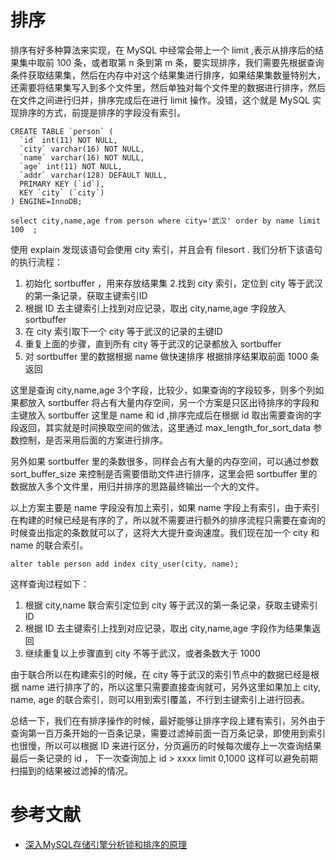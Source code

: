 # 排序

排序有好多种算法来实现，在 MySQL 中经常会带上一个 limit ,表示从排序后的结果集中取前 100 条，或者取第 n 条到第 m 条，要实现排序，我们需要先根据查询条件获取结果集，然后在内存中对这个结果集进行排序，如果结果集数量特别大，还需要将结果集写入到多个文件里，然后单独对每个文件里的数据进行排序，然后在文件之间进行归并，排序完成后在进行 limit 操作。没错，这个就是 MySQL 实现排序的方式，前提是排序的字段没有索引。

```
CREATE TABLE `person` (
  `id` int(11) NOT NULL,
  `city` varchar(16) NOT NULL,
  `name` varchar(16) NOT NULL,
  `age` int(11) NOT NULL,
  `addr` varchar(128) DEFAULT NULL,
  PRIMARY KEY (`id`),
  KEY `city` (`city`)
) ENGINE=InnoDB;

select city,name,age from person where city='武汉' order by name limit 100  ;

```

使用 explain 发现该语句会使用 city 索引，并且会有 filesort . 我们分析下该语句的执行流程：

1. 初始化 sortbuffer ，用来存放结果集
2.找到 city 索引，定位到 city 等于武汉的第一条记录，获取主键索引ID
3. 根据 ID 去主键索引上找到对应记录，取出 city,name,age 字段放入 sortbuffer
4. 在 city 索引取下一个 city 等于武汉的记录的主键ID
5. 重复上面的步骤，直到所有 city 等于武汉的记录都放入 sortbuffer
6. 对 sortbuffer 里的数据根据 name 做快速排序
根据排序结果取前面 1000 条返回

这里是查询 city,name,age 3个字段，比较少，如果查询的字段较多，则多个列如果都放入 sortbuffer 将占有大量内存空间，另一个方案是只区出待排序的字段和主键放入 sortbuffer 这里是 name 和 id ,排序完成后在根据 id 取出需要查询的字段返回，其实就是时间换取空间的做法，这里通过 max_length_for_sort_data 参数控制，是否采用后面的方案进行排序。

另外如果 sortbuffer 里的条数很多，同样会占有大量的内存空间，可以通过参数 sort_buffer_size 来控制是否需要借助文件进行排序，这里会把 sortbuffer 里的数据放入多个文件里，用归并排序的思路最终输出一个大的文件。

以上方案主要是 name 字段没有加上索引，如果 name 字段上有索引，由于索引在构建的时候已经是有序的了，所以就不需要进行额外的排序流程只需要在查询的时候查出指定的条数就可以了，这将大大提升查询速度。我们现在加一个 city 和 name 的联合索引。


```
alter table person add index city_user(city, name);
```
这样查询过程如下：

1. 根据 city,name 联合索引定位到 city 等于武汉的第一条记录，获取主键索引ID
2. 根据 ID 去主键索引上找到对应记录，取出 city,name,age 字段作为结果集返回
3. 继续重复以上步骤直到 city 不等于武汉，或者条数大于 1000

由于联合所以在构建索引的时候，在 city 等于武汉的索引节点中的数据已经是根据 name 进行排序了的，所以这里只需要直接查询就可，另外这里如果加上 city, name, age 的联合索引，则可以用到索引覆盖，不行到主键索引上进行回表。

总结一下，我们在有排序操作的时候，最好能够让排序字段上建有索引，另外由于查询第一百万条开始的一百条记录，需要过滤掉前面一百万条记录，即使用到索引也很慢，所以可以根据 ID 来进行区分，分页遍历的时候每次缓存上一次查询结果最后一条记录的 id ， 下一次查询加上 id > xxxx limit 0,1000 这样可以避免前期扫描到的结果被过滤掉的情况。



# 参考文献

- [深入MySQL存储引擎分析锁和排序的原理](https://juejin.im/post/5ce897e1f265da1b904bbcf9)